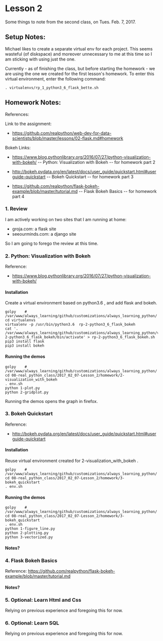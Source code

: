 
# Lesson 2

Some things to note from the second class, on Tues. Feb. 7, 2017.

## Setup Notes:

Michael likes to create a separate virtual env for each project.
This seems wasteful (of diskspace) and moreover unnecessary to me at this time so I am sticking with using just the one.

Currently - as of finishing the class, but before starting the homework - we are using the one we created for the first lesson's homework.
To enter this virtual environment, enter the following command:

```
. virtualenvs/rp_1_python3_6_flask_bette.sh
```

## Homework Notes:

References:

Link to the assignment:

- https://github.com/realpython/web-dev-for-data-scientists/blob/master/lessons/02-flask.md#homework

Bokeh Links:

- https://www.blog.pythonlibrary.org/2016/07/27/python-visualization-with-bokeh/
-- Python: Visualization with Bokeh
-- for homework part 2

- http://bokeh.pydata.org/en/latest/docs/user_guide/quickstart.html#userguide-quickstart
-- Bokeh Quickstart
-- for homework part 3

- https://github.com/realpython/flask-bokeh-example/blob/master/tutorial.md
-- Flask Bokeh Basics
-- for homework part 4

### 1. Review

I am actively working on two sites that I am running at home:

- groja.com: a flask site
- seeourminds.com: a django site

So I am going to forego the review at this time.

### 2. Python: Visualization with Bokeh

Reference:

- https://www.blog.pythonlibrary.org/2016/07/27/python-visualization-with-bokeh/

#### Installation

Create a virtual environment based on python3.6 , and add flask and bokeh.
```
golpy    # /var/www/always_learning/github/customizations/always_learning_python/
cd virtualenvs
virtualenv -p /usr/bin/python3.6  rp-2-python3_6_flask_bokeh
cat '. /var/www/always_learning/github/customizations/always_learning_python/virtualenvs/rp-2-python3_6_flask_bokeh/bin/activate' > rp-2-python3_6_flask_bokeh.sh
pip3 install flask
pip3 install bokeh
```

#### Running the demos

```
golpy    # /var/www/always_learning/github/customizations/always_learning_python/
cd 08-real_python_class/2017_02_07-Lesson_2/homework/2-visualization_with_bokeh
. env.sh
python 1-plot.py
python 2-gridplot.py
```

Running the demos opens the graph in firefox.

### 3. Bokeh Quickstart

Reference:

- http://bokeh.pydata.org/en/latest/docs/user_guide/quickstart.html#userguide-quickstart

#### Installation

Reuse virtual environment created for 2-visualization_with_bokeh .

```
golpy    # /var/www/always_learning/github/customizations/always_learning_python/
cd 08-real_python_class/2017_02_07-Lesson_2/homework/3-bokeh_quickstart
. env.sh
```

#### Running the demos

```
golpy    # /var/www/always_learning/github/customizations/always_learning_python/
cd 08-real_python_class/2017_02_07-Lesson_2/homework/3-bokeh_quickstart
. env.sh
python 1-figure_line.py
python 2-plotting.py
python 3-vectorized.py
```

#### Notes?

### 4. Flask Bokeh Basics

Reference: https://github.com/realpython/flask-bokeh-example/blob/master/tutorial.md

#### Notes?

### 5. Optional: Learn Html and Css

Relying on previous experience and foregoing this for now.


### 6. Optional: Learn SQL

Relying on previous experience and foregoing this for now.


